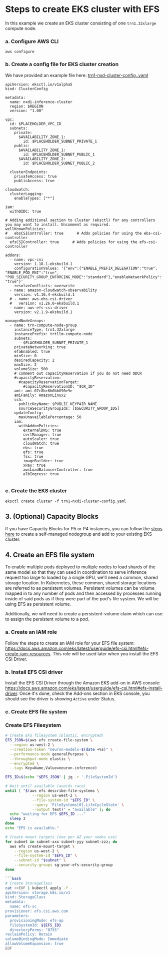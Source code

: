 # Steps to create EKS cluster with EFS

In this example we create an EKS cluster consisting of one `trn1.32xlarge` compute node. 
### a. Configure AWS CLI

```
aws configure
```

### b. Create a config file for EKS cluster creation

We have provided an example file here: [trn1-nxd-cluster-config..yaml](./trn1-nxd-cluster-config.yaml)

```
apiVersion: eksctl.io/v1alpha5
kind: ClusterConfig

metadata:
  name: nxdi-inference-cluster
  region: $REGION
  version: "1.00"

vpc:
  id: $PLACEHOLDER_VPC_ID
  subnets:
    private:
      $AVAILABILITY_ZONE_1:
        id: $PLACEHOLDER_SUBNET_PRIVATE_1
    public:
      $AVAILABILITY_ZONE_1:
        id: $PLACEHOLDER_SUBNET_PUBLIC_1
      $AVAILABILITY_ZONE_2:
        id: $PLACEHOLDER_SUBNET_PUBLIC_2
        
  clusterEndpoints:
    privateAccess: true
    publicAccess: true
      
cloudwatch:
  clusterLogging:
    enableTypes: ["*"]  

iam:
  withOIDC: true

# Adding additional section to Cluster (eksctl) for any controllers you may want to install. Uncomment as required. 
wellKnownPolicies:
#   ebsCSIController: true      # Adds policies for using the ebs-csi-controller
  efsCSIController: true      # Adds policies for using the efs-csi-controller  

addons:
  - name: vpc-cni
    version: 1.18.1-eksbuild.1
    configurationValues: '{"env":{"ENABLE_PREFIX_DELEGATION":"true", "ENABLE_POD_ENI":"true", "POD_SECURITY_GROUP_ENFORCING_MODE":"standard"},"enableNetworkPolicy": "true"}'
    resolveConflicts: overwrite      
  - name: amazon-cloudwatch-observability
    version: v1.16.4-eksbuild.1
  # - name: aws-ebs-csi-driver
  #   version: v1.26.0-eksbuild.1
  - name: aws-efs-csi-driver     
    version: v2.1.9-eksbuild.1  

managedNodeGroups:
  - name: trn-compute-node-group
    instanceType: trn1.32xlarge
    instancePrefix: trtllm-compute-node 
    subnets:
      - $PLACEHOLDER_SUBNET_PRIVATE_1
    privateNetworking: true
    efaEnabled: true
    minSize: 0
    desiredCapacity: 2
    maxSize: 2
    volumeSize: 500
    # comment out capacityReservation if you do not need ODCR
    #capacityReservation:
      #capacityReservationTarget:
        #capacityReservationID: "$CR_ID"
    ami: ami-07c8bc6b0bb890e9e
    amiFamily: AmazonLinux2
    ssh:
      publicKeyName: $PUBLIC_KEYPAIR_NAME
      sourceSecurityGroupIds: [$SECURITY_GROUP_IDS]
    updateConfig:
      maxUnavailablePercentage: 50
    iam:
      withAddonPolicies:
        externalDNS: true
        certManager: true
        autoScaler: true
        cloudWatch: true
        ebs: true
        efs: true
        fsx: true
        imageBuilder: true
        xRay: true
        awsLoadBalancerController: true
        albIngress: true
    
```


### c. Create the EKS cluster

```
eksctl create cluster -f trn1-nxdi-cluster-config.yaml
```

## 3. (Optional) Capacity Blocks

If you have Capacity Blocks for P5 or P4 instances, you can follow the [steps here](https://github.com/aws-samples/awsome-inference/tree/main/1.infrastructure#capacity-blocks) to create a self-managed nodegroup and add to your existing EKS cluster.


## 4. Create an EFS file system

To enable multiple pods deployed to multiple nodes to load shards of the same model so that they can used in coordination to serve inference request too large to loaded by a single GPU, we'll need a common, shared storage location. In Kubernetes, these common, shared storage locations are referred to as persistent volumes. Persistent volumes can be volume mapped in to any number of pods and then accessed by processes running inside of said pods as if they were part of the pod's file system. We will be using EFS as persistent volume.

Additionally, we will need to create a persistent-volume claim which can use to assign the persistent volume to a pod.

### a. Create an IAM role

Follow the steps to create an IAM role for your EFS file system: https://docs.aws.amazon.com/eks/latest/userguide/efs-csi.html#efs-create-iam-resources. This role will be used later when you install the EFS CSI Driver.

### b. Install EFS CSI driver

Install the EFS CSI Driver through the Amazon EKS add-on in AWS console: https://docs.aws.amazon.com/eks/latest/userguide/efs-csi.html#efs-install-driver. Once it's done, check the Add-ons section in EKS console, you should see the driver is showing `Active` under Status.

### c. Create EFS file system

### Create EFS Filesystem
```bash
# Create EFS filesystem (Elastic, encrypted)
EFS_JSON=$(aws efs create-file-system \
  --region us-west-2 \
  --creation-token "neuron-models-$(date +%s)" \
  --performance-mode generalPurpose \
  --throughput-mode elastic \
  --encrypted \
  --tags Key=Name,Value=neuron-inference)

EFS_ID=$(echo "$EFS_JSON" | jq -r '.FileSystemId')

# Wait until available (avoids race)
until [ "$(aws efs describe-file-systems \
            --region us-west-2 \
            --file-system-id "$EFS_ID" \
            --query 'FileSystems[0].LifeCycleState' \
            --output text)" = "available" ]; do
  echo "waiting for EFS $EFS_ID ..."
  sleep 3
done
echo "EFS is available."

# Create mount targets (one per AZ your nodes use)
for subnet in subnet-xxx subnet-yyy subnet-zzz; do
  aws efs create-mount-target \
    --region us-west-2 \
    --file-system-id "$EFS_ID" \
    --subnet-id "$subnet" \
    --security-groups sg-your-efs-security-group
done

```bash
# Create StorageClass
cat <<EOF | kubectl apply -f -
apiVersion: storage.k8s.io/v1
kind: StorageClass
metadata:
  name: efs-sc
provisioner: efs.csi.aws.com
parameters:
  provisioningMode: efs-ap
  fileSystemId: ${EFS_ID}
  directoryPerms: "0755"
reclaimPolicy: Retain
volumeBindingMode: Immediate
allowVolumeExpansion: true
EOF

```
